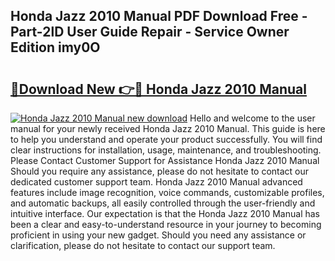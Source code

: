## Honda Jazz 2010 Manual PDF Download Free - Part-2lD User Guide Repair - Service Owner Edition imy0O

# <h2><a href="http://cf1213.oget.top/?id=Honda+Jazz+2010+Manual">🔗Download New 👉🔴 Honda Jazz 2010 Manual</a></h2>

[![Honda Jazz 2010 Manual new download](https://i.imgur.com/5g1atiW.png)](http://cf1213.oget.top/?id=Honda+Jazz+2010+Manual)
Hello and welcome to the user manual for your newly received Honda Jazz 2010 Manual. This guide is here to help you understand and operate your product successfully. You will find clear instructions for installation, usage, maintenance, and troubleshooting. Please Contact Customer Support for Assistance Honda Jazz 2010 Manual Should you require any assistance, please do not hesitate to contact our dedicated customer support team. Honda Jazz 2010 Manual advanced features include image recognition, voice commands, customizable profiles, and automatic backups, all easily controlled through the user-friendly and intuitive interface. Our expectation is that the Honda Jazz 2010 Manual has been a clear and easy-to-understand resource in your journey to becoming proficient in using your new gadget. Should you need any assistance or clarification, please do not hesitate to contact our support team.
